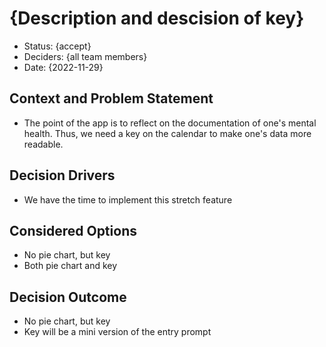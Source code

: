 # {Description and descision of key}

* Status: {accept}
* Deciders: {all team members}
* Date: {2022-11-29}

## Context and Problem Statement

* The point of the app is to reflect on the documentation of one's mental health. Thus, we need a key on the calendar to make one's data more readable.

## Decision Drivers

* We have the time to implement this stretch feature

## Considered Options

* No pie chart, but key
* Both pie chart and key

## Decision Outcome

* No pie chart, but key
* Key will be a mini version of the entry prompt

<!-- markdownlint-disable-file MD013 -->

